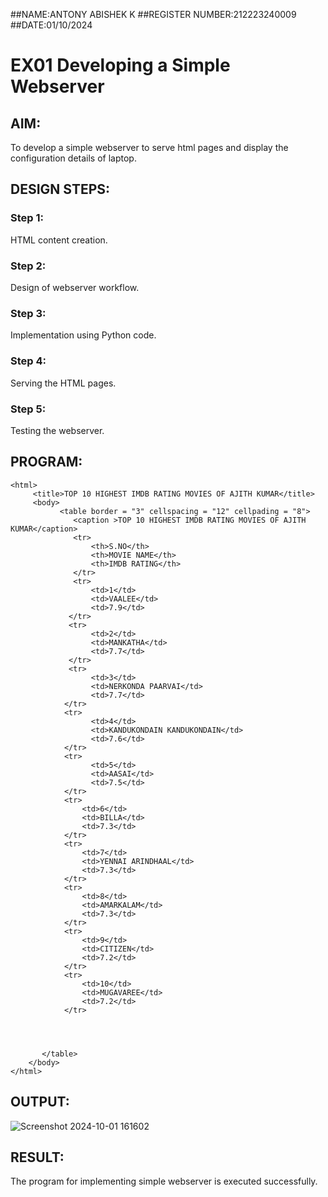 ##NAME:ANTONY ABISHEK K
##REGISTER NUMBER:212223240009
##DATE:01/10/2024

# EX01 Developing a Simple Webserver


## AIM:
To develop a simple webserver to serve html pages and display the configuration details of laptop.

## DESIGN STEPS:
### Step 1: 
HTML content creation.

### Step 2:
Design of webserver workflow.

### Step 3:
Implementation using Python code.

### Step 4:
Serving the HTML pages.

### Step 5:
Testing the webserver.

## PROGRAM:
```
<html>
     <title>TOP 10 HIGHEST IMDB RATING MOVIES OF AJITH KUMAR</title>
     <body>
           <table border = "3" cellspacing = "12" cellpading = "8">
              <caption >TOP 10 HIGHEST IMDB RATING MOVIES OF AJITH KUMAR</caption>
              <tr>
                  <th>S.NO</th>
                  <th>MOVIE NAME</th>			
                  <th>IMDB RATING</th>
              </tr>
              <tr>
                  <td>1</td>
                  <td>VAALEE</td>
                  <td>7.9</td>
             </tr>
             <tr>
                  <td>2</td>
                  <td>MANKATHA</td>
                  <td>7.7</td>
             </tr>
             <tr>
                  <td>3</td>
                  <td>NERKONDA PAARVAI</td>
                  <td>7.7</td>
            </tr>
            <tr>
                  <td>4</td>
                  <td>KANDUKONDAIN KANDUKONDAIN</td>
                  <td>7.6</td>
            </tr>
            <tr>
                  <td>5</td>
                  <td>AASAI</td>
                  <td>7.5</td>
            </tr>
            <tr>
                <td>6</td>
                <td>BILLA</td>
                <td>7.3</td>
            </tr>
            <tr>
                <td>7</td>
                <td>YENNAI ARINDHAAL</td>
                <td>7.3</td>
            </tr>
            <tr>
                <td>8</td>
                <td>AMARKALAM</td>
                <td>7.3</td>
            </tr>
            <tr>
                <td>9</td>
                <td>CITIZEN</td>
                <td>7.2</td>
            </tr>
            <tr>
                <td>10</td>
                <td>MUGAVAREE</td>
                <td>7.2</td>
            </tr>
           
            
        

       </table>
    </body>
</html>
```
## OUTPUT:
![Screenshot 2024-10-01 161602](https://github.com/user-attachments/assets/e03c90a6-772d-453c-8e0a-1465b7b295db)


## RESULT:
The program for implementing simple webserver is executed successfully.
